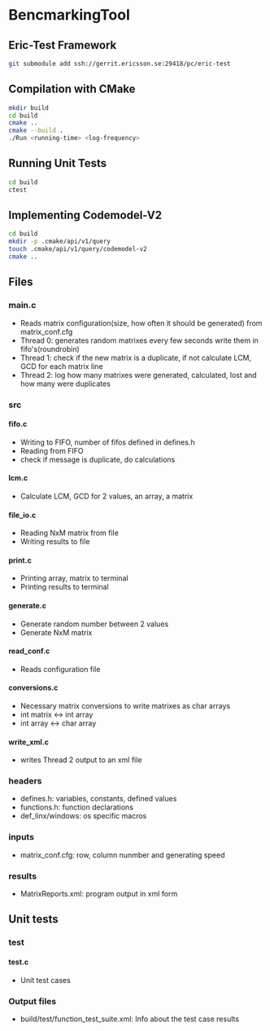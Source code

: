 # BencmarkingTool

## Eric-Test Framework
```bash
git submodule add ssh://gerrit.ericsson.se:29418/pc/eric-test
```

## Compilation with CMake

```bash
mkdir build
cd build
cmake ..
cmake --build .
./Run <running-time> <log-frequency>
```

## Running Unit Tests
```bash
cd build
ctest
```

## Implementing Codemodel-V2
```bash
cd build
mkdir -p .cmake/api/v1/query
touch .cmake/api/v1/query/codemodel-v2
cmake ..
```

## Files
### main.c 
- Reads matrix configuration(size, how often it should be generated) from matrix_conf.cfg
- Thread 0: generates random matrixes every few seconds write them in fifo's(roundrobin)
- Thread 1: check if the new matrix is a duplicate, if not calculate LCM, GCD for each matrix line
- Thread 2: log how many matrixes were generated, calculated, lost and how many were duplicates

### src
#### fifo.c
- Writing to FIFO, number of fifos defined in defines.h
- Reading from FIFO
- check if message is duplicate, do calculations

#### lcm.c 
- Calculate LCM, GCD for 2 values, an array, a matrix

#### file_io.c 
- Reading NxM matrix from file
- Writing results to file

#### print.c 
- Printing array, matrix to terminal
- Printing results to terminal

#### generate.c
- Generate random number between 2 values
- Generate NxM matrix

#### read_conf.c
- Reads configuration file

#### conversions.c
- Necessary matrix conversions to write matrixes as char arrays
- int matrix <-> int array
- int array <-> char array

#### write_xml.c
- writes Thread 2 output to an xml file

### headers
- defines.h: variables, constants, defined values
- functions.h: function declarations
- def_linx/windows: os specific macros

### inputs
- matrix_conf.cfg: row, column nunmber and generating speed

### results
- MatrixReports.xml: program output in xml form

## Unit tests
### test
#### test.c
- Unit test cases

### Output files
- build/test/function_test_suite.xml: Info about the test case results
